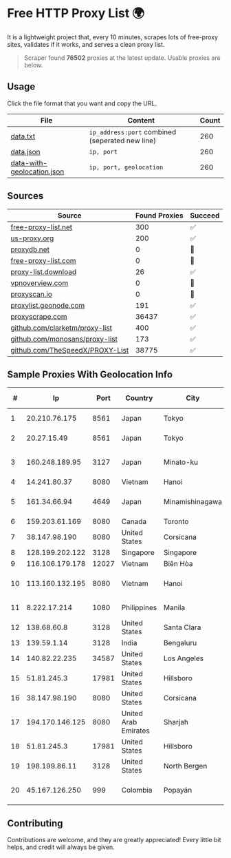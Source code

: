
# Free HTTP Proxy List 🌍

It is a lightweight project that, every 10 minutes, scrapes lots of free-proxy sites, validates if it works, and serves a clean proxy list.


> Scraper found **76502** proxies at the latest update. Usable proxies are below.

## Usage

Click the file format that you want and copy the URL.


|File|Content|Count|
|----|-------|-----|
|[data.txt](https://raw.githubusercontent.com/themiralay/Proxy-List-World/master/data.txt)|`ip_address:port` combined (seperated new line)|260|
|[data.json](https://raw.githubusercontent.com/themiralay/Proxy-List-World/master/data.json)|`ip, port`|260|
|[data-with-geolocation.json](https://raw.githubusercontent.com/themiralay/Proxy-List-World/master/data-with-geolocation.json)|`ip, port, geolocation`|260|

## Sources

|Source|Found Proxies|Succeed|
|------|-------------|-------|
|[free-proxy-list.net](https://free-proxy-list.net)|300|✅|
|[us-proxy.org](https://www.us-proxy.org)|200|✅|
|[proxydb.net](http://proxydb.net)|0|🚫|
|[free-proxy-list.com](https://free-proxy-list.com/?page=&port=&type%5B%5D=http&type%5B%5D=https&up_time=0&search=Search)|0|🚫|
|[proxy-list.download](https://www.proxy-list.download/HTTP)|26|✅|
|[vpnoverview.com](https://vpnoverview.com/privacy/anonymous-browsing/free-proxy-servers)|0|🚫|
|[proxyscan.io](https://www.proxyscan.io)|0|🚫|
|[proxylist.geonode.com](https://proxylist.geonode.com/api/proxy-list?limit=300&page=1&sort_by=lastChecked&sort_type=desc&protocols=http,https)|191|✅|
|[proxyscrape.com](https://api.proxyscrape.com/v2/?request=displayproxies&protocol=http&timeout=10000&country=all&ssl=all&anonymity=all)|36437|✅|
|[github.com/clarketm/proxy-list](https://raw.githubusercontent.com/clarketm/proxy-list/master/proxy-list-raw.txt)|400|✅|
|[github.com/monosans/proxy-list](https://raw.githubusercontent.com/monosans/proxy-list/main/proxies/http.txt)|173|✅|
|[github.com/TheSpeedX/PROXY-List](https://raw.githubusercontent.com/TheSpeedX/PROXY-List/master/http.txt)|38775|✅|


## Sample Proxies With Geolocation Info

|#|Ip|Port|Country|City|Internet Service Provider|
|-|--|----|-------|----|-------------------------|
|1|20.210.76.175|8561|Japan|Tokyo|Microsoft Corporation|
|2|20.27.15.49|8561|Japan|Tokyo|Microsoft Corporation|
|3|160.248.189.95|3127|Japan|Minato-ku|NTT PC Communications, Inc.|
|4|14.241.80.37|8080|Vietnam|Hanoi|VNPT|
|5|161.34.66.94|4649|Japan|Minamishinagawa|NTT PC Communications, Inc.|
|6|159.203.61.169|8080|Canada|Toronto|DigitalOcean, LLC|
|7|38.147.98.190|8080|United States|Corsicana|Corsicana ISD|
|8|128.199.202.122|3128|Singapore|Singapore|DigitalOcean, LLC|
|9|116.106.179.178|12027|Vietnam|Biên Hòa|Viettel Corporation|
|10|113.160.132.195|8080|Vietnam|Hanoi|VietNam Post and Telecom Corporation|
|11|8.222.17.214|1080|Philippines|Manila|Alibaba (US) Technology Co., Ltd.|
|12|138.68.60.8|3128|United States|Santa Clara|DigitalOcean, LLC|
|13|139.59.1.14|3128|India|Bengaluru|DIGITALOCEAN|
|14|140.82.22.235|34587|United States|Los Angeles|The Constant Company|
|15|51.81.245.3|17981|United States|Hillsboro|OVH SAS|
|16|38.147.98.190|8080|United States|Corsicana|Corsicana ISD|
|17|194.170.146.125|8080|United Arab Emirates|Sharjah|Emirates Telecommunications Corporation|
|18|51.81.245.3|17981|United States|Hillsboro|OVH SAS|
|19|198.199.86.11|3128|United States|North Bergen|DigitalOcean, LLC|
|20|45.167.126.250|999|Colombia|Popayán|Sepcom Comunicaciones SAS|



## Contributing

Contributions are welcome, and they are greatly appreciated! Every
little bit helps, and credit will always be given.

